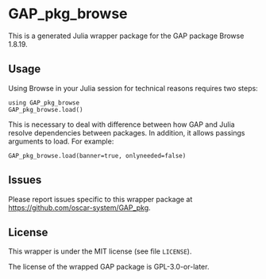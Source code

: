 # GAP_pkg_browse

This is a generated Julia wrapper package for the GAP package Browse 1.8.19.

## Usage

Using Browse in your Julia session for technical reasons requires two steps:

    using GAP_pkg_browse
    GAP_pkg_browse.load()

This is necessary to deal with difference between how GAP and Julia
resolve dependencies between packages. In addition, it allows passings
arguments to load. For example:

    GAP_pkg_browse.load(banner=true, onlyneeded=false)

## Issues

Please report issues specific to this wrapper package at <https://github.com/oscar-system/GAP_pkg>.


## License

This wrapper is under the MIT license (see file `LICENSE`).

The license of the wrapped GAP package is GPL-3.0-or-later.

